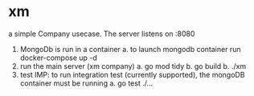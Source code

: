 # xm
a simple Company usecase.
The server listens on :8080

1. MongoDb is run in a container
   a. to launch mongodb container run docker-compose up -d 
2. run the main server (xm company)
   a. go mod tidy
   b. go build
   b. ./xm
3. test 
   IMP: to run integration test (currently supported), the mongoDB container must be running
   a. go test ./...
